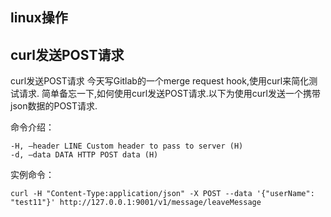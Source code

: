 ##  linux操作
## curl发送POST请求
curl发送POST请求 今天写Gitlab的一个merge request hook,使用curl来简化测试请求.
简单备忘一下,如何使用curl发送POST请求.以下为使用curl发送一个携带json数据的POST请求.

命令介绍：
```
-H, —header LINE Custom header to pass to server (H)
-d, —data DATA HTTP POST data (H)
```
实例命令：
```
curl -H "Content-Type:application/json" -X POST --data '{"userName": "test11"}' http://127.0.0.1:9001/v1/message/leaveMessage
```
